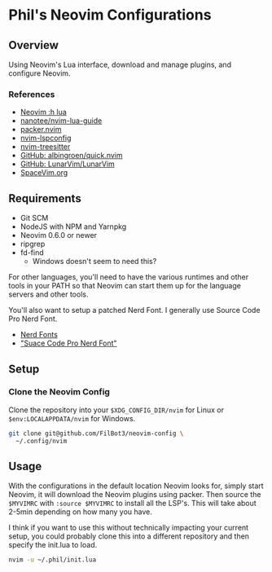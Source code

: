 # Phil's Neovim Configurations

## Overview

Using Neovim's Lua interface, download and manage plugins, and configure Neovim.

### References

* [Neovim :h lua](https://neovim.io/doc/user/lua.html)
* [nanotee/nvim-lua-guide](https://github.com/nanotee/nvim-lua-guide)
* [packer.nvim](https://github.com/wbthomason/packer.nvim)
* [nvim-lspconfig](https://github.com/neovim/nvim-lspconfig)
* [nvim-treesitter](https://github.com/nvim-treesitter/nvim-treesitter)
* [GitHub: albingroen/quick.nvim](https://github.com/albingroen/quick.nvim)
* [GitHub: LunarVim/LunarVim](https://github.com/LunarVim/LunarVim)
* [SpaceVim.org](https://spacevim.org/)

## Requirements

* Git SCM
* NodeJS with NPM and Yarnpkg
* Neovim 0.6.0 or newer
* ripgrep
* fd-find
  * Windows doesn't seem to need this?

For other languages, you'll need to have the various runtimes and other tools in
your PATH so that Neovim can start them up for the language servers and other
tools.

You'll also want to setup a patched Nerd Font. I generally use Source Code Pro
Nerd Font.

* [Nerd Fonts](https://www.nerdfonts.com)
* ["Suace Code Pro Nerd Font"](https://github.com/ryanoasis/nerd-fonts/releases/download/v2.1.0/SourceCodePro.zip)

## Setup

### Clone the Neovim Config

Clone the repository into your `$XDG_CONFIG_DIR/nvim` for Linux or
`$env:LOCALAPPDATA/nvim` for Windows.

```bash
git clone git@github.com/FilBot3/neovim-config \
  ~/.config/nvim
```

## Usage

With the configurations in the default location Neovim looks for, simply start
Neovim, it will download the Neovim plugins using packer. Then source the
`$MYVIMRC` with `:source $MYVIMRC` to install all the LSP's. This will take
about 2-5min depending on how many you have.

I think if you want to use this without technically impacting your current
setup, you could probably clone this into a different repository and then
specify the init.lua to load.

```bash
nvim -u ~/.phil/init.lua
```

